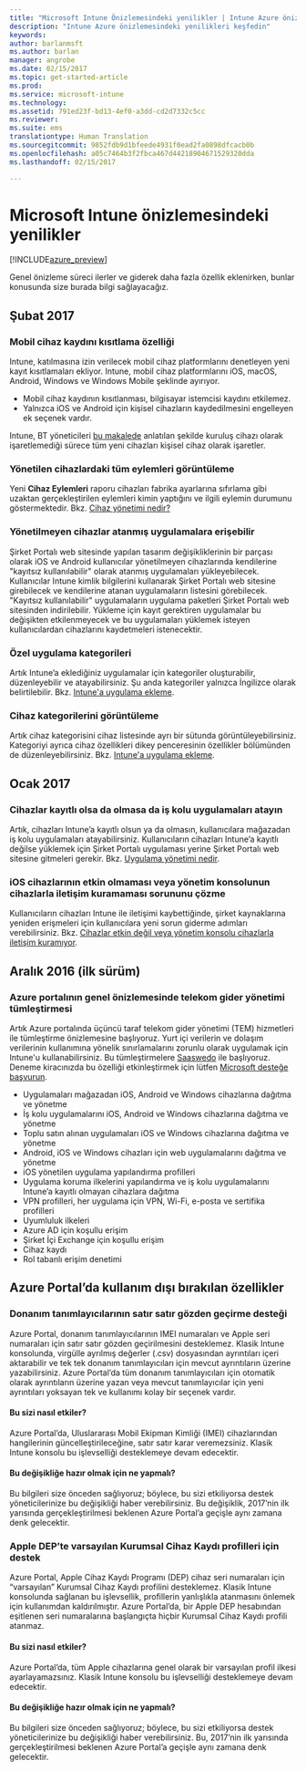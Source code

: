 ```yaml
---
title: "Microsoft Intune Önizlemesindeki yenilikler | Intune Azure önizlemesi | Microsoft Docs"
description: "Intune Azure önizlemesindeki yenilikleri keşfedin"
keywords: 
author: barlanmsft
ms.author: barlan
manager: angrobe
ms.date: 02/15/2017
ms.topic: get-started-article
ms.prod: 
ms.service: microsoft-intune
ms.technology: 
ms.assetid: 791ed23f-bd13-4ef0-a3dd-cd2d7332c5cc
ms.reviewer: 
ms.suite: ems
translationtype: Human Translation
ms.sourcegitcommit: 9852fdb9d1bfeede4931f0ead2fa0898dfcacb0b
ms.openlocfilehash: a05c7464b3f2fbca467d44218904671529320dda
ms.lasthandoff: 02/15/2017

---
```


# <a name="whats-new-in-the-microsoft-intune-preview"></a>Microsoft Intune önizlemesindeki yenilikler

[!INCLUDE[azure_preview](../includes/azure_preview.md)]

Genel önizleme süreci ilerler ve giderek daha fazla özellik eklenirken, bunlar konusunda size burada bilgi sağlayacağız.

## <a name="february-2017"></a>Şubat 2017

### <a name="ability-to-restrict-mobile-device-enrollment---747600-795782--"></a>Mobil cihaz kaydını kısıtlama özelliği <!--747600, 795782-->
Intune, katılmasına izin verilecek mobil cihaz platformlarını denetleyen yeni kayıt kısıtlamaları ekliyor. Intune, mobil cihaz platformlarını iOS, macOS, Android, Windows ve Windows Mobile şeklinde ayırıyor.

* Mobil cihaz kaydının kısıtlanması, bilgisayar istemcisi kaydını etkilemez.  
* Yalnızca iOS ve Android için kişisel cihazların kaydedilmesini engelleyen ek seçenek vardır.

Intune, BT yöneticileri [bu makalede](https://docs.microsoft.com/en-us/intune/deploy-use/manage-corporate-owned-devices) anlatılan şekilde kuruluş cihazı olarak işaretlemediği sürece tüm yeni cihazları kişisel cihaz olarak işaretler.

### <a name="view-all-actions-on-managed-devices---677150--"></a>Yönetilen cihazlardaki tüm eylemleri görüntüleme <!--677150-->
Yeni __Cihaz Eylemleri__ raporu cihazları fabrika ayarlarına sıfırlama gibi uzaktan gerçekleştirilen eylemleri kimin yaptığını ve ilgili eylemin durumunu göstermektedir. Bkz. [Cihaz yönetimi nedir?](https://docs.microsoft.com/intune-azure/manage-devices/what-is)

### <a name="non-managed-devices-can-access-assigned-apps---664691--"></a>Yönetilmeyen cihazlar atanmış uygulamalara erişebilir <!--664691-->
Şirket Portalı web sitesinde yapılan tasarım değişikliklerinin bir parçası olarak iOS ve Android kullanıcılar yönetilmeyen cihazlarında kendilerine "kayıtsız kullanılabilir" olarak atanmış uygulamaları yükleyebilecek. Kullanıcılar Intune kimlik bilgilerini kullanarak Şirket Portalı web sitesine girebilecek ve kendilerine atanan uygulamaların listesini görebilecek. "Kayıtsız kullanılabilir" uygulamaların uygulama paketleri Şirket Portalı web sitesinden indirilebilir. Yükleme için kayıt gerektiren uygulamalar bu değişikten etkilenmeyecek ve bu uygulamaları yüklemek isteyen kullanıcılardan cihazlarını kaydetmeleri istenecektir.

### <a name="custom-app-categories---748805--"></a>Özel uygulama kategorileri <!--748805-->
Artık Intune’a eklediğiniz uygulamalar için kategoriler oluşturabilir, düzenleyebilir ve atayabilirsiniz. Şu anda kategoriler yalnızca İngilizce olarak belirtilebilir.
Bkz. [Intune'a uygulama ekleme](/intune-azure/manage-apps/add-apps).

### <a name="display-device-categories---814654--"></a>Cihaz kategorilerini görüntüleme <!--814654-->
Artık cihaz kategorisini cihaz listesinde ayrı bir sütunda görüntüleyebilirsiniz. Kategoriyi ayrıca cihaz özellikleri dikey penceresinin özellikler bölümünden de düzenleyebilirsiniz. Bkz. [Intune'a uygulama ekleme](/intune-azure/manage-apps/add-apps). 

## <a name="january-2017"></a>Ocak 2017

### <a name="assign-line-of-business-apps-whether-or-not-devices-are-enrolled---748823--"></a>Cihazlar kayıtlı olsa da olmasa da iş kolu uygulamaları atayın <!--748823-->
Artık, cihazları Intune’a kayıtlı olsun ya da olmasın, kullanıcılara mağazadan iş kolu uygulamaları atayabilirsiniz. Kullanıcıların cihazları Intune’a kayıtlı değilse yüklemek için Şirket Portalı uygulaması yerine Şirket Portalı web sitesine gitmeleri gerekir. Bkz. [Uygulama yönetimi nedir](/intune-azure/manage-apps/what-is-app-management).

### <a name="resolve-issue-where-ios-devices-are-inactive-or-the-admin-console-cannot-communicate-with-them"></a>iOS cihazlarının etkin olmaması veya yönetim konsolunun cihazlarla iletişim kuramaması sorununu çözme
Kullanıcıların cihazları Intune ile iletişimi kaybettiğinde, şirket kaynaklarına yeniden erişmeleri için kullanıcılara yeni sorun giderme adımları verebilirsiniz. Bkz. [Cihazlar etkin değil veya yönetim konsolu cihazlarla iletişim kuramıyor](/intune-azure/enroll-devices/troubleshoot-device-enrollment#devices-are-inactive-or-the-admin-console-cannot-communicate-with-them).

## <a name="december-2016-initial-release"></a>Aralık 2016 (ilk sürüm)

### <a name="telecom-expense-management-integration-in-public-preview-of-azure-portal--747605--"></a>Azure portalının genel önizlemesinde telekom gider yönetimi tümleştirmesi<!--747605-->
Artık Azure portalında üçüncü taraf telekom gider yönetimi (TEM) hizmetleri ile tümleştirme önizlemesine başlıyoruz. Yurt içi verilerin ve dolaşım verilerinin kullanımına yönelik sınırlamalarını zorunlu olarak uygulamak için Intune'u kullanabilirsiniz. Bu tümleştirmelere [Saaswedo](http://www.saaswedo.com) ile başlıyoruz. Deneme kiracınızda bu özelliği etkinleştirmek için lütfen [Microsoft desteğe başvurun](https://docs.microsoft.com/intune/troubleshoot/how-to-get-support-for-microsoft-intune).

- Uygulamaları mağazadan iOS, Android ve Windows cihazlarına dağıtma ve yönetme
- İş kolu uygulamalarını iOS, Android ve Windows cihazlarına dağıtma ve yönetme
- Toplu satın alınan uygulamaları iOS ve Windows cihazlarına dağıtma ve yönetme
- Android, iOS ve Windows cihazları için web uygulamalarını dağıtma ve yönetme
- iOS yönetilen uygulama yapılandırma profilleri
- Uygulama koruma ilkelerini yapılandırma ve iş kolu uygulamalarını Intune’a kayıtlı olmayan cihazlara dağıtma
- VPN profilleri, her uygulama için VPN, Wi-Fi, e-posta ve sertifika profilleri
- Uyumluluk ilkeleri
- Azure AD için koşullu erişim
- Şirket İçi Exchange için koşullu erişim
- Cihaz kaydı
- Rol tabanlı erişim denetimi

## <a name="deprecated-features-in-the-azure-portal"></a>Azure Portal’da kullanım dışı bırakılan özellikler

### <a name="support-for-row-by-row-review-of-hardware-identifiers"></a>Donanım tanımlayıcılarının satır satır gözden geçirme desteği
Azure Portal, donanım tanımlayıcılarının IMEI numaraları ve Apple seri numaraları için satır satır gözden geçirilmesini desteklemez. Klasik Intune konsolunda, virgülle ayrılmış değerler (.csv) dosyasından ayrıntıları içeri aktarabilir ve tek tek donanım tanımlayıcıları için mevcut ayrıntıların üzerine yazabilirsiniz. Azure Portal’da tüm donanım tanımlayıcıları için otomatik olarak ayrıntıların üzerine yazan veya mevcut tanımlayıcılar için yeni ayrıntıları yoksayan tek ve kullanımı kolay bir seçenek vardır.

#### <a name="how-this-affects-you"></a>Bu sizi nasıl etkiler?
Azure Portal’da, Uluslararası Mobil Ekipman Kimliği (IMEI) cihazlarından hangilerinin güncelleştirileceğine, satır satır karar veremezsiniz. Klasik Intune konsolu bu işlevselliği desteklemeye devam edecektir.

#### <a name="how-to-get-ready-for-this-change"></a>Bu değişikliğe hazır olmak için ne yapmalı?
Bu bilgileri size önceden sağlıyoruz; böylece, bu sizi etkiliyorsa destek yöneticilerinize bu değişikliği haber verebilirsiniz. Bu değişiklik, 2017’nin ilk yarısında gerçekleştirilmesi beklenen Azure Portal’a geçişle aynı zamana denk gelecektir.


### <a name="support-for-default-corporate-device-enrollment-profiles-in-apple-dep"></a>Apple DEP’te varsayılan Kurumsal Cihaz Kaydı profilleri için destek
Azure Portal, Apple Cihaz Kaydı Programı (DEP) cihaz seri numaraları için “varsayılan” Kurumsal Cihaz Kaydı profilini desteklemez. Klasik Intune konsolunda sağlanan bu işlevsellik, profillerin yanlışlıkla atanmasını önlemek için kullanımdan kaldırılmıştır. Azure Portal’da, bir Apple DEP hesabından eşitlenen seri numaralarına başlangıçta hiçbir Kurumsal Cihaz Kaydı profili atanmaz.

#### <a name="how-this-affects-you"></a>Bu sizi nasıl etkiler?
Azure Portal’da, tüm Apple cihazlarına genel olarak bir varsayılan profil ilkesi ayarlayamazsınız. Klasik Intune konsolu bu işlevselliği desteklemeye devam edecektir.

#### <a name="how-to-get-ready-for-this-change"></a>Bu değişikliğe hazır olmak için ne yapmalı?
Bu bilgileri size önceden sağlıyoruz; böylece, bu sizi etkiliyorsa destek yöneticilerinize bu değişikliği haber verebilirsiniz. Bu, 2017’nin ilk yarısında gerçekleştirilmesi beklenen Azure Portal’a geçişle aynı zamana denk gelecektir.

